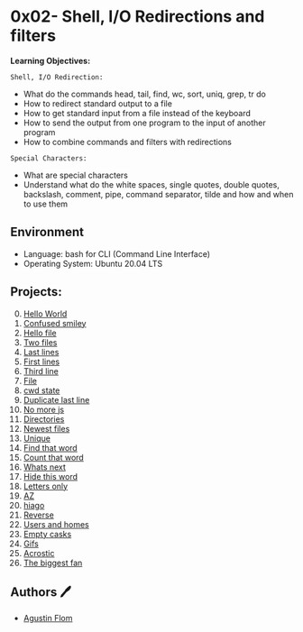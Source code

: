 # 0x02- Shell, I/O Redirections and filters

**Learning Objectives:**

`Shell, I/O Redirection:`

* What do the commands head, tail, find, wc, sort, uniq, grep, tr do
* How to redirect standard output to a file
* How to get standard input from a file instead of the keyboard
* How to send the output from one program to the input of another program
* How to combine commands and filters with redirections

`Special Characters:`

* What are special characters
* Understand what do the white spaces, single quotes, double quotes, backslash, comment, pipe, command separator, tilde and how and when to use them

## Environment 
* Language: bash for CLI (Command Line Interface)
* Operating System: Ubuntu 20.04 LTS 

## Projects:

0. [Hello World](./0-hello_world)
1. [Confused smiley](./1-confused_smiley)
2. [Hello file](./2-hellofile)
3. [Two files](./3-twofiles)
4. [Last lines](./4-lastlines)
5. [First lines](./5-firstlines)
6. [Third line](./6-third_line)
7. [File](./7-file)
8. [cwd state](./8-cwd_state)
9. [Duplicate last line](./9-duplicate_last_line)
10. [No more js](./10-no_more_js)
11. [Directories](./11-directories)
12. [Newest files](./12-newest_files)
13. [Unique](./13-unique)
14. [Find that word](./14-findthatword)
15. [Count that word](./15-countthatword)
16. [Whats next](./16-whatsnext)
17. [Hide this word](./17-hidethisworld)
18. [Letters only](./18-letteronly)
19. [AZ](./19-AZ)
20. [hiago](./20-hiago)
21. [Reverse](./21-reverse)
22. [Users and homes](22-users_and_homes)
23. [Empty casks](./100-empty_casks)
24. [Gifs](./101-gifs)
25. [Acrostic](./102-acrostic)
26. [The biggest fan](./103-the_biggest_fan)

## Authors :pen:

* [Agustin Flom](https://www.linkedin.com/in/agustin-f/)
